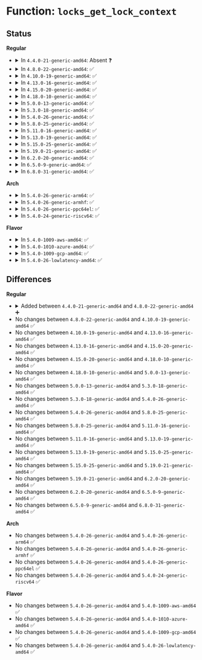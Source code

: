 # Function: <code>locks_get_lock_context</code>

## Status
<b>Regular</b>
<ul>
<li>
<details>
<summary>In <code>4.4.0-21-generic-amd64</code>: Absent ❓</summary>

```json
{
  "name": "locks_get_lock_context",
  "collision_type": "Unique Static",
  "inline_type": "Selective",
  "funcs": [
    {
      "addr": 18446744071581336768,
      "name": "locks_get_lock_context",
      "external": false,
      "loc": "fs/locks.c:206",
      "file": "fs/locks.c",
      "inline": "not declared, inlined",
      "caller_inline": [
        "fs/locks.c:__posix_lock_file",
        "fs/locks.c:flock_lock_inode"
      ],
      "caller_func": [
        "fs/locks.c:__posix_lock_file",
        "fs/locks.c:flock_lock_inode"
      ]
    }
  ],
  "symbols": [
    {
      "addr": 18446744071581336768,
      "name": "locks_get_lock_context.part.25",
      "section": ".text",
      "bind": "STB_LOCAL",
      "size": 121
    }
  ]
}
```
</details>
</li>
<li>
<details>
<summary>In <code>4.8.0-22-generic-amd64</code>: ✅</summary>

```c
struct file_lock_context * locks_get_lock_context(struct inode * inode, int type)
```

```json
{
  "name": "locks_get_lock_context",
  "collision_type": "Unique Static",
  "inline_type": "No",
  "funcs": [
    {
      "addr": 18446744071581513520,
      "name": "locks_get_lock_context",
      "external": false,
      "loc": "fs/locks.c:205",
      "file": "fs/locks.c",
      "inline": "seen, unknown",
      "caller_inline": [],
      "caller_func": [
        "fs/locks.c:posix_lock_inode",
        "fs/locks.c:flock_lock_inode"
      ]
    }
  ],
  "symbols": [
    {
      "addr": 18446744071581513520,
      "name": "locks_get_lock_context",
      "section": ".text",
      "bind": "STB_LOCAL",
      "size": 247
    }
  ]
}
```
</details>
</li>
<li>
<details>
<summary>In <code>4.10.0-19-generic-amd64</code>: ✅</summary>

```c
struct file_lock_context * locks_get_lock_context(struct inode * inode, int type)
```

```json
{
  "name": "locks_get_lock_context",
  "collision_type": "Unique Static",
  "inline_type": "No",
  "funcs": [
    {
      "addr": 18446744071581599024,
      "name": "locks_get_lock_context",
      "external": false,
      "loc": "fs/locks.c:215",
      "file": "fs/locks.c",
      "inline": "seen, unknown",
      "caller_inline": [],
      "caller_func": [
        "fs/locks.c:posix_lock_inode",
        "fs/locks.c:flock_lock_inode"
      ]
    }
  ],
  "symbols": [
    {
      "addr": 18446744071581599024,
      "name": "locks_get_lock_context",
      "section": ".text",
      "bind": "STB_LOCAL",
      "size": 247
    }
  ]
}
```
</details>
</li>
<li>
<details>
<summary>In <code>4.13.0-16-generic-amd64</code>: ✅</summary>

```c
struct file_lock_context * locks_get_lock_context(struct inode * inode, int type)
```

```json
{
  "name": "locks_get_lock_context",
  "collision_type": "Unique Static",
  "inline_type": "No",
  "funcs": [
    {
      "addr": 18446744071581660000,
      "name": "locks_get_lock_context",
      "external": false,
      "loc": "fs/locks.c:215",
      "file": "fs/locks.c",
      "inline": "seen, unknown",
      "caller_inline": [],
      "caller_func": [
        "fs/locks.c:posix_lock_inode",
        "fs/locks.c:flock_lock_inode"
      ]
    }
  ],
  "symbols": [
    {
      "addr": 18446744071581660000,
      "name": "locks_get_lock_context",
      "section": ".text",
      "bind": "STB_LOCAL",
      "size": 263
    }
  ]
}
```
</details>
</li>
<li>
<details>
<summary>In <code>4.15.0-20-generic-amd64</code>: ✅</summary>

```c
struct file_lock_context * locks_get_lock_context(struct inode * inode, int type)
```

```json
{
  "name": "locks_get_lock_context",
  "collision_type": "Unique Static",
  "inline_type": "No",
  "funcs": [
    {
      "addr": 18446744071581806048,
      "name": "locks_get_lock_context",
      "external": false,
      "loc": "fs/locks.c:216",
      "file": "fs/locks.c",
      "inline": "seen, unknown",
      "caller_inline": [],
      "caller_func": [
        "fs/locks.c:posix_lock_inode",
        "fs/locks.c:flock_lock_inode"
      ]
    }
  ],
  "symbols": [
    {
      "addr": 18446744071581806048,
      "name": "locks_get_lock_context",
      "section": ".text",
      "bind": "STB_LOCAL",
      "size": 266
    }
  ]
}
```
</details>
</li>
<li>
<details>
<summary>In <code>4.18.0-10-generic-amd64</code>: ✅</summary>

```c
struct file_lock_context * locks_get_lock_context(struct inode * inode, int type)
```

```json
{
  "name": "locks_get_lock_context",
  "collision_type": "Unique Static",
  "inline_type": "No",
  "funcs": [
    {
      "addr": 18446744071581980368,
      "name": "locks_get_lock_context",
      "external": false,
      "loc": "fs/locks.c:216",
      "file": "fs/locks.c",
      "inline": "seen, unknown",
      "caller_inline": [],
      "caller_func": [
        "fs/locks.c:posix_lock_inode",
        "fs/locks.c:flock_lock_inode"
      ]
    }
  ],
  "symbols": [
    {
      "addr": 18446744071581980368,
      "name": "locks_get_lock_context",
      "section": ".text",
      "bind": "STB_LOCAL",
      "size": 260
    }
  ]
}
```
</details>
</li>
<li>
<details>
<summary>In <code>5.0.0-13-generic-amd64</code>: ✅</summary>

```c
struct file_lock_context * locks_get_lock_context(struct inode * inode, int type)
```

```json
{
  "name": "locks_get_lock_context",
  "collision_type": "Unique Static",
  "inline_type": "No",
  "funcs": [
    {
      "addr": 18446744071582068560,
      "name": "locks_get_lock_context",
      "external": false,
      "loc": "fs/locks.c:247",
      "file": "fs/locks.c",
      "inline": "seen, unknown",
      "caller_inline": [],
      "caller_func": [
        "fs/locks.c:posix_lock_inode",
        "fs/locks.c:flock_lock_inode"
      ]
    }
  ],
  "symbols": [
    {
      "addr": 18446744071582068560,
      "name": "locks_get_lock_context",
      "section": ".text",
      "bind": "STB_LOCAL",
      "size": 260
    }
  ]
}
```
</details>
</li>
<li>
<details>
<summary>In <code>5.3.0-18-generic-amd64</code>: ✅</summary>

```c
struct file_lock_context * locks_get_lock_context(struct inode * inode, int type)
```

```json
{
  "name": "locks_get_lock_context",
  "collision_type": "Unique Static",
  "inline_type": "No",
  "funcs": [
    {
      "addr": 18446744071582230352,
      "name": "locks_get_lock_context",
      "external": false,
      "loc": "fs/locks.c:248",
      "file": "fs/locks.c",
      "inline": "seen, unknown",
      "caller_inline": [],
      "caller_func": [
        "fs/locks.c:posix_lock_inode",
        "fs/locks.c:flock_lock_inode"
      ]
    }
  ],
  "symbols": [
    {
      "addr": 18446744071582230352,
      "name": "locks_get_lock_context",
      "section": ".text",
      "bind": "STB_LOCAL",
      "size": 266
    }
  ]
}
```
</details>
</li>
<li>
<details>
<summary>In <code>5.4.0-26-generic-amd64</code>: ✅</summary>

```c
struct file_lock_context * locks_get_lock_context(struct inode * inode, int type)
```

```json
{
  "name": "locks_get_lock_context",
  "collision_type": "Unique Static",
  "inline_type": "No",
  "funcs": [
    {
      "addr": 18446744071582329984,
      "name": "locks_get_lock_context",
      "external": false,
      "loc": "fs/locks.c:249",
      "file": "fs/locks.c",
      "inline": "seen, unknown",
      "caller_inline": [],
      "caller_func": [
        "fs/locks.c:posix_lock_inode",
        "fs/locks.c:flock_lock_inode"
      ]
    }
  ],
  "symbols": [
    {
      "addr": 18446744071582329984,
      "name": "locks_get_lock_context",
      "section": ".text",
      "bind": "STB_LOCAL",
      "size": 266
    }
  ]
}
```
</details>
</li>
<li>
<details>
<summary>In <code>5.8.0-25-generic-amd64</code>: ✅</summary>

```c
struct file_lock_context * locks_get_lock_context(struct inode * inode, int type)
```

```json
{
  "name": "locks_get_lock_context",
  "collision_type": "Unique Static",
  "inline_type": "No",
  "funcs": [
    {
      "addr": 18446744071582622688,
      "name": "locks_get_lock_context",
      "external": false,
      "loc": "fs/locks.c:249",
      "file": "fs/locks.c",
      "inline": "seen, unknown",
      "caller_inline": [],
      "caller_func": [
        "fs/locks.c:generic_add_lease",
        "fs/locks.c:posix_lock_inode",
        "fs/locks.c:flock_lock_inode"
      ]
    }
  ],
  "symbols": [
    {
      "addr": 18446744071582622688,
      "name": "locks_get_lock_context",
      "section": ".text",
      "bind": "STB_LOCAL",
      "size": 252
    }
  ]
}
```
</details>
</li>
<li>
<details>
<summary>In <code>5.11.0-16-generic-amd64</code>: ✅</summary>

```c
struct file_lock_context * locks_get_lock_context(struct inode * inode, int type)
```

```json
{
  "name": "locks_get_lock_context",
  "collision_type": "Unique Static",
  "inline_type": "No",
  "funcs": [
    {
      "addr": 18446744071582695120,
      "name": "locks_get_lock_context",
      "external": false,
      "loc": "fs/locks.c:249",
      "file": "fs/locks.c",
      "inline": "seen, unknown",
      "caller_inline": [],
      "caller_func": [
        "fs/locks.c:generic_add_lease",
        "fs/locks.c:posix_lock_inode",
        "fs/locks.c:flock_lock_inode"
      ]
    }
  ],
  "symbols": [
    {
      "addr": 18446744071582695120,
      "name": "locks_get_lock_context",
      "section": ".text",
      "bind": "STB_LOCAL",
      "size": 234
    }
  ]
}
```
</details>
</li>
<li>
<details>
<summary>In <code>5.13.0-19-generic-amd64</code>: ✅</summary>

```c
struct file_lock_context * locks_get_lock_context(struct inode * inode, int type)
```

```json
{
  "name": "locks_get_lock_context",
  "collision_type": "Unique Static",
  "inline_type": "No",
  "funcs": [
    {
      "addr": 18446744071582724224,
      "name": "locks_get_lock_context",
      "external": false,
      "loc": "fs/locks.c:249",
      "file": "fs/locks.c",
      "inline": "seen, unknown",
      "caller_inline": [],
      "caller_func": [
        "fs/locks.c:generic_add_lease",
        "fs/locks.c:posix_lock_inode",
        "fs/locks.c:flock_lock_inode"
      ]
    }
  ],
  "symbols": [
    {
      "addr": 18446744071582724224,
      "name": "locks_get_lock_context",
      "section": ".text",
      "bind": "STB_LOCAL",
      "size": 234
    }
  ]
}
```
</details>
</li>
<li>
<details>
<summary>In <code>5.15.0-25-generic-amd64</code>: ✅</summary>

```c
struct file_lock_context * locks_get_lock_context(struct inode * inode, int type)
```

```json
{
  "name": "locks_get_lock_context",
  "collision_type": "Unique Static",
  "inline_type": "No",
  "funcs": [
    {
      "addr": 18446744071583051120,
      "name": "locks_get_lock_context",
      "external": false,
      "loc": "fs/locks.c:249",
      "file": "fs/locks.c",
      "inline": "seen, unknown",
      "caller_inline": [],
      "caller_func": [
        "fs/locks.c:generic_add_lease",
        "fs/locks.c:posix_lock_inode",
        "fs/locks.c:flock_lock_inode"
      ]
    }
  ],
  "symbols": [
    {
      "addr": 18446744071583051120,
      "name": "locks_get_lock_context",
      "section": ".text",
      "bind": "STB_LOCAL",
      "size": 231
    }
  ]
}
```
</details>
</li>
<li>
<details>
<summary>In <code>5.19.0-21-generic-amd64</code>: ✅</summary>

```c
struct file_lock_context * locks_get_lock_context(struct inode * inode, int type)
```

```json
{
  "name": "locks_get_lock_context",
  "collision_type": "Unique Static",
  "inline_type": "No",
  "funcs": [
    {
      "addr": 18446744071583529888,
      "name": "locks_get_lock_context",
      "external": false,
      "loc": "fs/locks.c:173",
      "file": "fs/locks.c",
      "inline": "seen, unknown",
      "caller_inline": [],
      "caller_func": [
        "fs/locks.c:generic_add_lease",
        "fs/locks.c:posix_lock_inode",
        "fs/locks.c:flock_lock_inode"
      ]
    }
  ],
  "symbols": [
    {
      "addr": 18446744071583529888,
      "name": "locks_get_lock_context",
      "section": ".text",
      "bind": "STB_LOCAL",
      "size": 251
    }
  ]
}
```
</details>
</li>
<li>
<details>
<summary>In <code>6.2.0-20-generic-amd64</code>: ✅</summary>

```c
struct file_lock_context * locks_get_lock_context(struct inode * inode, int type)
```

```json
{
  "name": "locks_get_lock_context",
  "collision_type": "Unique Static",
  "inline_type": "No",
  "funcs": [
    {
      "addr": 18446744071584130128,
      "name": "locks_get_lock_context",
      "external": false,
      "loc": "fs/locks.c:173",
      "file": "fs/locks.c",
      "inline": "seen, unknown",
      "caller_inline": [],
      "caller_func": [
        "fs/locks.c:generic_add_lease",
        "fs/locks.c:posix_lock_inode",
        "fs/locks.c:flock_lock_inode"
      ]
    }
  ],
  "symbols": [
    {
      "addr": 18446744071584130128,
      "name": "locks_get_lock_context",
      "section": ".text",
      "bind": "STB_LOCAL",
      "size": 251
    }
  ]
}
```
</details>
</li>
<li>
<details>
<summary>In <code>6.5.0-9-generic-amd64</code>: ✅</summary>

```c
struct file_lock_context * locks_get_lock_context(struct inode * inode, int type)
```

```json
{
  "name": "locks_get_lock_context",
  "collision_type": "Unique Static",
  "inline_type": "No",
  "funcs": [
    {
      "addr": 18446744071584357344,
      "name": "locks_get_lock_context",
      "external": false,
      "loc": "fs/locks.c:174",
      "file": "fs/locks.c",
      "inline": "seen, unknown",
      "caller_inline": [],
      "caller_func": [
        "fs/locks.c:generic_add_lease",
        "fs/locks.c:posix_lock_inode",
        "fs/locks.c:flock_lock_inode"
      ]
    }
  ],
  "symbols": [
    {
      "addr": 18446744071584357344,
      "name": "locks_get_lock_context",
      "section": ".text",
      "bind": "STB_LOCAL",
      "size": 251
    }
  ]
}
```
</details>
</li>
<li>
<details>
<summary>In <code>6.8.0-31-generic-amd64</code>: ✅</summary>

```c
struct file_lock_context * locks_get_lock_context(struct inode * inode, int type)
```

```json
{
  "name": "locks_get_lock_context",
  "collision_type": "Unique Static",
  "inline_type": "No",
  "funcs": [
    {
      "addr": 18446744071584575760,
      "name": "locks_get_lock_context",
      "external": false,
      "loc": "fs/locks.c:173",
      "file": "fs/locks.c",
      "inline": "seen, unknown",
      "caller_inline": [],
      "caller_func": [
        "fs/locks.c:generic_add_lease",
        "fs/locks.c:posix_lock_inode",
        "fs/locks.c:flock_lock_inode"
      ]
    }
  ],
  "symbols": [
    {
      "addr": 18446744071584575760,
      "name": "locks_get_lock_context",
      "section": ".text",
      "bind": "STB_LOCAL",
      "size": 251
    }
  ]
}
```
</details>
</li>
</ul>
<b>Arch</b>
<ul>
<li>
<details>
<summary>In <code>5.4.0-26-generic-arm64</code>: ✅</summary>

```c
struct file_lock_context * locks_get_lock_context(struct inode * inode, int type)
```

```json
{
  "name": "locks_get_lock_context",
  "collision_type": "Unique Static",
  "inline_type": "No",
  "funcs": [
    {
      "addr": 18446603336493916280,
      "name": "locks_get_lock_context",
      "external": false,
      "loc": "fs/locks.c:249",
      "file": "fs/locks.c",
      "inline": "seen, unknown",
      "caller_inline": [],
      "caller_func": [
        "fs/locks.c:posix_lock_inode",
        "fs/locks.c:flock_lock_inode"
      ]
    }
  ],
  "symbols": [
    {
      "addr": 18446603336493916280,
      "name": "locks_get_lock_context",
      "section": ".text",
      "bind": "STB_LOCAL",
      "size": 380
    }
  ]
}
```
</details>
</li>
<li>
<details>
<summary>In <code>5.4.0-26-generic-armhf</code>: ✅</summary>

```c
struct file_lock_context * locks_get_lock_context(struct inode * inode, int type)
```

```json
{
  "name": "locks_get_lock_context",
  "collision_type": "Unique Static",
  "inline_type": "No",
  "funcs": [
    {
      "addr": 3227395880,
      "name": "locks_get_lock_context",
      "external": false,
      "loc": "fs/locks.c:249",
      "file": "fs/locks.c",
      "inline": "seen, unknown",
      "caller_inline": [],
      "caller_func": [
        "fs/locks.c:posix_lock_inode",
        "fs/locks.c:flock_lock_inode"
      ]
    }
  ],
  "symbols": [
    {
      "addr": 3227395880,
      "name": "locks_get_lock_context",
      "section": ".text",
      "bind": "STB_LOCAL",
      "size": 344
    }
  ]
}
```
</details>
</li>
<li>
<details>
<summary>In <code>5.4.0-26-generic-ppc64el</code>: ✅</summary>

```c
struct file_lock_context * locks_get_lock_context(struct inode * inode, int type)
```

```json
{
  "name": "locks_get_lock_context",
  "collision_type": "Unique Static",
  "inline_type": "No",
  "funcs": [
    {
      "addr": 13835058055287552176,
      "name": "locks_get_lock_context",
      "external": false,
      "loc": "fs/locks.c:249",
      "file": "fs/locks.c",
      "inline": "seen, unknown",
      "caller_inline": [],
      "caller_func": [
        "fs/locks.c:posix_lock_inode",
        "fs/locks.c:flock_lock_inode"
      ]
    }
  ],
  "symbols": [
    {
      "addr": 13835058055287552176,
      "name": "locks_get_lock_context",
      "section": ".text",
      "bind": "STB_LOCAL",
      "size": 504
    }
  ]
}
```
</details>
</li>
<li>
<details>
<summary>In <code>5.4.0-24-generic-riscv64</code>: ✅</summary>

```c
struct file_lock_context * locks_get_lock_context(struct inode * inode, int type)
```

```json
{
  "name": "locks_get_lock_context",
  "collision_type": "Unique Static",
  "inline_type": "No",
  "funcs": [
    {
      "addr": 18446743936273466428,
      "name": "locks_get_lock_context",
      "external": false,
      "loc": "fs/locks.c:249",
      "file": "fs/locks.c",
      "inline": "seen, unknown",
      "caller_inline": [],
      "caller_func": [
        "fs/locks.c:posix_lock_inode",
        "fs/locks.c:flock_lock_inode"
      ]
    }
  ],
  "symbols": [
    {
      "addr": 18446743936273466428,
      "name": "locks_get_lock_context",
      "section": ".text",
      "bind": "STB_LOCAL",
      "size": 264
    }
  ]
}
```
</details>
</li>
</ul>
<b>Flavor</b>
<ul>
<li>
<details>
<summary>In <code>5.4.0-1009-aws-amd64</code>: ✅</summary>

```c
struct file_lock_context * locks_get_lock_context(struct inode * inode, int type)
```

```json
{
  "name": "locks_get_lock_context",
  "collision_type": "Unique Static",
  "inline_type": "No",
  "funcs": [
    {
      "addr": 18446744071582298720,
      "name": "locks_get_lock_context",
      "external": false,
      "loc": "fs/locks.c:249",
      "file": "fs/locks.c",
      "inline": "seen, unknown",
      "caller_inline": [],
      "caller_func": [
        "fs/locks.c:posix_lock_inode",
        "fs/locks.c:flock_lock_inode"
      ]
    }
  ],
  "symbols": [
    {
      "addr": 18446744071582298720,
      "name": "locks_get_lock_context",
      "section": ".text",
      "bind": "STB_LOCAL",
      "size": 266
    }
  ]
}
```
</details>
</li>
<li>
<details>
<summary>In <code>5.4.0-1010-azure-amd64</code>: ✅</summary>

```c
struct file_lock_context * locks_get_lock_context(struct inode * inode, int type)
```

```json
{
  "name": "locks_get_lock_context",
  "collision_type": "Unique Static",
  "inline_type": "No",
  "funcs": [
    {
      "addr": 18446744071582236480,
      "name": "locks_get_lock_context",
      "external": false,
      "loc": "fs/locks.c:249",
      "file": "fs/locks.c",
      "inline": "seen, unknown",
      "caller_inline": [],
      "caller_func": [
        "fs/locks.c:posix_lock_inode",
        "fs/locks.c:flock_lock_inode"
      ]
    }
  ],
  "symbols": [
    {
      "addr": 18446744071582236480,
      "name": "locks_get_lock_context",
      "section": ".text",
      "bind": "STB_LOCAL",
      "size": 266
    }
  ]
}
```
</details>
</li>
<li>
<details>
<summary>In <code>5.4.0-1009-gcp-amd64</code>: ✅</summary>

```c
struct file_lock_context * locks_get_lock_context(struct inode * inode, int type)
```

```json
{
  "name": "locks_get_lock_context",
  "collision_type": "Unique Static",
  "inline_type": "No",
  "funcs": [
    {
      "addr": 18446744071582289200,
      "name": "locks_get_lock_context",
      "external": false,
      "loc": "fs/locks.c:249",
      "file": "fs/locks.c",
      "inline": "seen, unknown",
      "caller_inline": [],
      "caller_func": [
        "fs/locks.c:posix_lock_inode",
        "fs/locks.c:flock_lock_inode"
      ]
    }
  ],
  "symbols": [
    {
      "addr": 18446744071582289200,
      "name": "locks_get_lock_context",
      "section": ".text",
      "bind": "STB_LOCAL",
      "size": 266
    }
  ]
}
```
</details>
</li>
<li>
<details>
<summary>In <code>5.4.0-26-lowlatency-amd64</code>: ✅</summary>

```c
struct file_lock_context * locks_get_lock_context(struct inode * inode, int type)
```

```json
{
  "name": "locks_get_lock_context",
  "collision_type": "Unique Static",
  "inline_type": "No",
  "funcs": [
    {
      "addr": 18446744071582368080,
      "name": "locks_get_lock_context",
      "external": false,
      "loc": "fs/locks.c:249",
      "file": "fs/locks.c",
      "inline": "seen, unknown",
      "caller_inline": [],
      "caller_func": [
        "fs/locks.c:posix_lock_inode",
        "fs/locks.c:flock_lock_inode"
      ]
    }
  ],
  "symbols": [
    {
      "addr": 18446744071582368080,
      "name": "locks_get_lock_context",
      "section": ".text",
      "bind": "STB_LOCAL",
      "size": 277
    }
  ]
}
```
</details>
</li>
</ul>

## Differences
<b>Regular</b>
<ul>
<li>
<details>
<summary>Added between <code>4.4.0-21-generic-amd64</code> and <code>4.8.0-22-generic-amd64</code> ➕</summary>

```c
struct file_lock_context * locks_get_lock_context(struct inode * inode, int type)
```
</details>
</li>
<li>
No changes between <code>4.8.0-22-generic-amd64</code> and <code>4.10.0-19-generic-amd64</code> ✅
</li>
<li>
No changes between <code>4.10.0-19-generic-amd64</code> and <code>4.13.0-16-generic-amd64</code> ✅
</li>
<li>
No changes between <code>4.13.0-16-generic-amd64</code> and <code>4.15.0-20-generic-amd64</code> ✅
</li>
<li>
No changes between <code>4.15.0-20-generic-amd64</code> and <code>4.18.0-10-generic-amd64</code> ✅
</li>
<li>
No changes between <code>4.18.0-10-generic-amd64</code> and <code>5.0.0-13-generic-amd64</code> ✅
</li>
<li>
No changes between <code>5.0.0-13-generic-amd64</code> and <code>5.3.0-18-generic-amd64</code> ✅
</li>
<li>
No changes between <code>5.3.0-18-generic-amd64</code> and <code>5.4.0-26-generic-amd64</code> ✅
</li>
<li>
No changes between <code>5.4.0-26-generic-amd64</code> and <code>5.8.0-25-generic-amd64</code> ✅
</li>
<li>
No changes between <code>5.8.0-25-generic-amd64</code> and <code>5.11.0-16-generic-amd64</code> ✅
</li>
<li>
No changes between <code>5.11.0-16-generic-amd64</code> and <code>5.13.0-19-generic-amd64</code> ✅
</li>
<li>
No changes between <code>5.13.0-19-generic-amd64</code> and <code>5.15.0-25-generic-amd64</code> ✅
</li>
<li>
No changes between <code>5.15.0-25-generic-amd64</code> and <code>5.19.0-21-generic-amd64</code> ✅
</li>
<li>
No changes between <code>5.19.0-21-generic-amd64</code> and <code>6.2.0-20-generic-amd64</code> ✅
</li>
<li>
No changes between <code>6.2.0-20-generic-amd64</code> and <code>6.5.0-9-generic-amd64</code> ✅
</li>
<li>
No changes between <code>6.5.0-9-generic-amd64</code> and <code>6.8.0-31-generic-amd64</code> ✅
</li>
</ul>
<b>Arch</b>
<ul>
<li>
No changes between <code>5.4.0-26-generic-amd64</code> and <code>5.4.0-26-generic-arm64</code> ✅
</li>
<li>
No changes between <code>5.4.0-26-generic-amd64</code> and <code>5.4.0-26-generic-armhf</code> ✅
</li>
<li>
No changes between <code>5.4.0-26-generic-amd64</code> and <code>5.4.0-26-generic-ppc64el</code> ✅
</li>
<li>
No changes between <code>5.4.0-26-generic-amd64</code> and <code>5.4.0-24-generic-riscv64</code> ✅
</li>
</ul>
<b>Flavor</b>
<ul>
<li>
No changes between <code>5.4.0-26-generic-amd64</code> and <code>5.4.0-1009-aws-amd64</code> ✅
</li>
<li>
No changes between <code>5.4.0-26-generic-amd64</code> and <code>5.4.0-1010-azure-amd64</code> ✅
</li>
<li>
No changes between <code>5.4.0-26-generic-amd64</code> and <code>5.4.0-1009-gcp-amd64</code> ✅
</li>
<li>
No changes between <code>5.4.0-26-generic-amd64</code> and <code>5.4.0-26-lowlatency-amd64</code> ✅
</li>
</ul>
